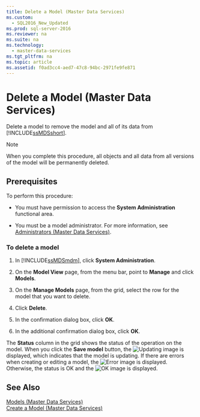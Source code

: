 ```yaml
---
title: Delete a Model (Master Data Services)
ms.custom: 
  - SQL2016_New_Updated
ms.prod: sql-server-2016
ms.reviewer: na
ms.suite: na
ms.technology: 
  - master-data-services
ms.tgt_pltfrm: na
ms.topic: article
ms.assetid: f0ad3cc4-aed7-47c8-94bc-2971fe9fe871
---
```

# Delete a Model (Master Data Services)
  Delete a model to remove the model and all of its data from [!INCLUDE[ssMDSshort](../../Token\Other/ssMDSshort_md.md)].  
  
> [!NOTE]  
>  When you complete this procedure, all objects and all data from all versions of the model will be permanently deleted.  
  
## Prerequisites  
 To perform this procedure:  
  
-   You must have permission to access the **System Administration** functional area.  
  
-   You must be a model administrator. For more information, see [Administrators &#40;Master Data Services&#41;](../../Topics\TopicNameNotContainA/Administrators--Master-Data-Services-.md).  
  
### To delete a model  
  
1.  In [!INCLUDE[ssMDSmdm](../../Token\Other/ssMDSmdm_md.md)], click **System Administration**.  
  
2.  On the **Model View** page, from the menu bar, point to **Manage** and click **Models**.  
  
3.  On the **Manage Models** page, from the grid, select the row for the model that you want to delete.  
  
4.  Click **Delete**.  
  
5.  In the confirmation dialog box, click **OK**.  
  
6.  In the additional confirmation dialog box, click **OK**.  
  
 The **Status** column in the grid shows the status of the operation on the model. When you click the **Save model** button, the ![Updating](../../Images\Image\ImageNotContaina/mds_model_status_updating.png "mds_model_status_updating") image is displayed, which indicates that the model is updating. If there are errors when creating or editing a model, the ![Error](../../Images\Image\ImageNotContaina/mds_model_status_error.png "mds_model_status_error") image is displayed. Otherwise, the status is OK and the ![OK](../../Images\Image\ImageNotContaina/mds_model_status_ok.png "mds_model_status_ok") image is displayed.  
  
## See Also  
 [Models &#40;Master Data Services&#41;](../../Topics\TopicNameNotContainA/Models--Master-Data-Services-.md)   
 [Create a Model &#40;Master Data Services&#41;](../../Topics\TopicNameContainA/Create-a-Model--Master-Data-Services-.md)  
  
  